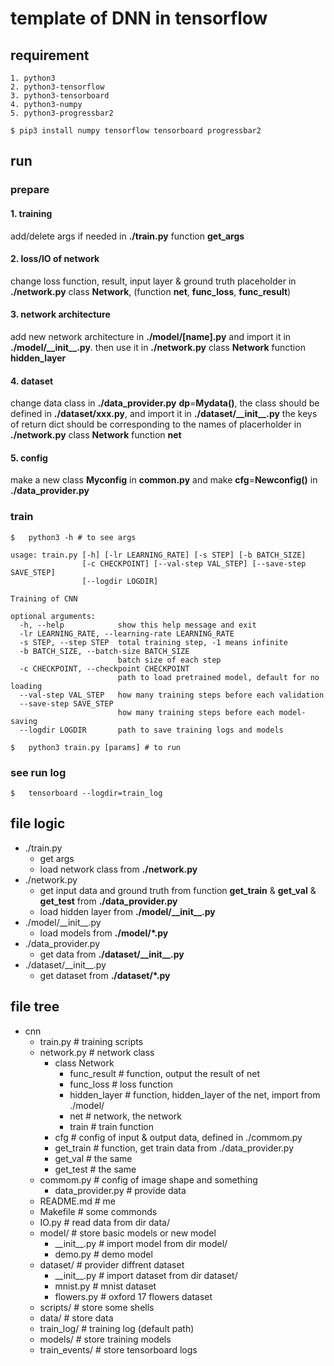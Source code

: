 #   template of DNN in tensorflow

## requirement

```
1. python3
2. python3-tensorflow
3. python3-tensorboard
4. python3-numpy
5. python3-progressbar2
```

```shell
$ pip3 install numpy tensorflow tensorboard progressbar2
```

##  run

### prepare

#### 1. training
add/delete args if needed in **./train.py** function **get\_args**
#### 2. loss/IO of network
change loss function, result, input layer & ground truth placeholder in **./network.py** class **Network**, (function **net**, **func\_loss**, **func\_result**)
#### 3. network architecture
add new network architecture in **./model/[name].py** and import it in **./model/\_\_init\_\_.py**. then use it in **./network.py** class **Network** function **hidden\_layer**
#### 4. dataset
change data class in **./data\_provider.py** **dp**=**Mydata()**, the class should be defined in **./dataset/xxx.py**, and import it in **./dataset/\_\_init\_\_.py** the keys of return dict should be corresponding to the names of placerholder in **./network.py** class **Network** function **net**
#### 5. config
make a new class **Myconfig** in **common.py** and make **cfg**=**Newconfig()** in **./data\_provider.py**

### train
```shell
$   python3 -h # to see args
```
```
usage: train.py [-h] [-lr LEARNING_RATE] [-s STEP] [-b BATCH_SIZE]
                [-c CHECKPOINT] [--val-step VAL_STEP] [--save-step SAVE_STEP]
                [--logdir LOGDIR]

Training of CNN

optional arguments:
  -h, --help            show this help message and exit
  -lr LEARNING_RATE, --learning-rate LEARNING_RATE
  -s STEP, --step STEP  total training step, -1 means infinite
  -b BATCH_SIZE, --batch-size BATCH_SIZE
                        batch size of each step
  -c CHECKPOINT, --checkpoint CHECKPOINT
                        path to load pretrained model, default for no loading
  --val-step VAL_STEP   how many training steps before each validation
  --save-step SAVE_STEP
                        how many training steps before each model-saving
  --logdir LOGDIR       path to save training logs and models
```

```shel
$   python3 train.py [params] # to run
```

### see run log

```shell
$   tensorboard --logdir=train_log
```


## file logic

* ./train.py
    - get args
    - load network class from **./network.py**
* ./network.py
    - get input data and ground truth from function **get\_train** & **get\_val** & **get\_test** from **./data\_provider.py**
    - load hidden layer from **./model/\_\_init\_\_.py**
* ./model/\_\_init\_\_.py
    - load models from **./model/\*.py**
* ./data\_provider.py
    - get data from **./dataset/\_\_init\_\_.py**
* ./dataset/\_\_init\_\_.py
    - get dataset from **./dataset/\*.py**
 

## file tree
* cnn  
    + train.py # training scripts
    + network.py # network class
        - class Network
            -  func_result # function, output the result of net
            -  func_loss # loss function
            -  hidden_layer # function, hidden_layer of the net, import from ./model/
            -  net # network, the network
            -  train # train function
        - cfg # config of input & output data, defined in ./commom.py
        - get\_train # function, get train data from ./data\_provider.py
        - get\_val # the same
        - get\_test # the same
    + commom.py # config of image shape and something
        - data\_provider.py # provide data
    + README.md # me
    + Makefile # some commonds
    + IO.py # read data from dir data/
    + model/ # store basic models or new model   
        - \_\_init\_\_.py # import model from dir model/
        - demo.py # demo model
    + dataset/ # provider diffrent dataset
        - \_\_init\_\_.py # import dataset from dir dataset/
        - mnist.py # mnist dataset
        - flowers.py # oxford 17 flowers dataset
    + scripts/ # store some shells
    + data/ # store data
    + train\_log/ # training log (default path)
    + models/ # store training models
    + train\_events/ # store tensorboard logs



